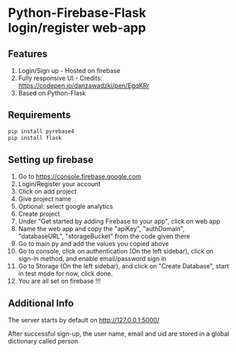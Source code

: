 # Python-Firebase-Flask login/register web-app

## Features
1) Login/Sign up - Hosted on firebase
2) Fully responsive UI - Credits: https://codepen.io/danzawadzki/pen/EgqKRr
3) Based on Python-Flask

## Requirements
```bash
pip install pyrebase4
pip install flask
```

## Setting up firebase

1) Go to https://console.firebase.google.com
2) Login/Register your account
3) Click on add project
4) Give project name
5) Optional: select google analytics
6) Create project
7) Under "Get started by adding Firebase to your app", click on web app
8) Name the web app and copy the "apiKey", "authDomain", "databaseURL", "storageBucket" from the code given there
9) Go to main.py and add the values you copied above
10) Go to console, click on authentication (On the left sidebar), click on sign-in method, and enable email/password sign in
11) Go to Storage (On the left sidebar), and click on "Create Database", start in test mode for now, click done.
12) You are all set on firebase !!!

## Additional Info

The server starts by default on http://127.0.0.1:5000/

After successful sign-up, the user name, email and uid are stored in a global dictionary called person
